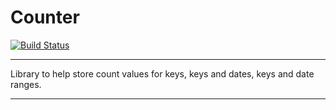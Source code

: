 # Counter

[![Build Status](https://travis-ci.org/edvinaskrucas/counter.png?branch=master)](https://travis-ci.org/edvinaskrucas/counter)

---

Library to help store count values for keys, keys and dates, keys and date ranges.

---